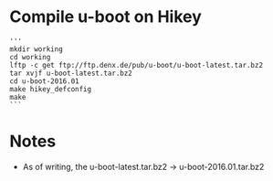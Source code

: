 
# Compile u-boot on Hikey

    '''
    mkdir working
    cd working
    lftp -c get ftp://ftp.denx.de/pub/u-boot/u-boot-latest.tar.bz2
    tar xvjf u-boot-latest.tar.bz2
    cd u-boot-2016.01
    make hikey_defconfig
    make
    ```
# Notes
- As of writing, the u-boot-latest.tar.bz2 -> u-boot-2016.01.tar.bz2
